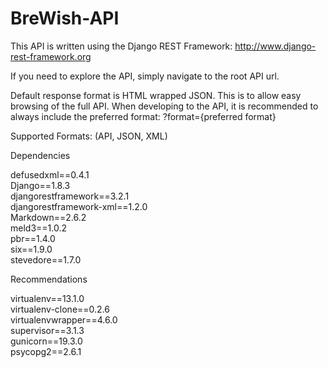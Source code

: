 # BreWish-API  
This API is written using the Django REST Framework: http://www.django-rest-framework.org  

If you need to explore the API, simply navigate to the root API url.  

Default response format is HTML wrapped JSON. This is to allow easy browsing of the full API.
When developing to the API, it is recommended to always include the preferred format: <root API URL>?format={preferred format}  

Supported Formats: (API, JSON, XML)  

Dependencies

defusedxml==0.4.1  
Django==1.8.3  
djangorestframework==3.2.1  
djangorestframework-xml==1.2.0  
Markdown==2.6.2  
meld3==1.0.2  
pbr==1.4.0  
six==1.9.0  
stevedore==1.7.0  

Recommendations

virtualenv==13.1.0  
virtualenv-clone==0.2.6  
virtualenvwrapper==4.6.0  
supervisor==3.1.3  
gunicorn==19.3.0  
psycopg2==2.6.1  
